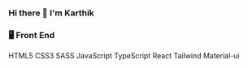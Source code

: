 ### Hi there 👋 I'm Karthik

<!--
**karthik0036/Karthik0036** is a ✨ _special_ ✨ repository because its `README.md` (this file) appears on your GitHub profile.

Here are some ideas to get you started:
-🤔   Exploring technologies such as React, Node.js, Express and MongoDB.
-🎓   Self Taught and always learning by seeking out new challenges.
-💼   Currently looking for opportunities for Full Time employment as a Developer.
-🌱   Learning more about Frontend frameworks and Technologies like React js and more.
-✍️   Improving Building applications and websites skill as a hobby.
-->

### 🖥️   Front End
  HTML5 CSS3 SASS JavaScript TypeScript React Tailwind Material-ui
